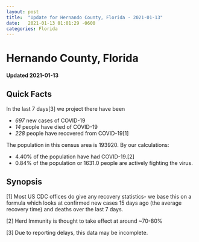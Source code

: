```yaml
---
layout: post
title:  "Update for Hernando County, Florida - 2021-01-13"
date:   2021-01-13 01:01:29 -0600
categories: Florida
---
```


# Hernando County, Florida
#### Updated 2021-01-13

## Quick Facts

In the last 7 days[3] we project there have been
- *697* new cases of COVID-19
- *14* people have died of COVID-19
- *228* people have recovered from COVID-19[1]

The population in this census area is 193920. By our calculations:
- 4.40% of the population have had COVID-19.[2]
- 0.84% of the population or 1631.0 people are actively fighting the virus.

## Synopsis




[1] Most US CDC offices do give any recovery statistics- we base this on a formula which looks at confirmed new cases
15 days ago (the average recovery time) and deaths over the last 7 days.

[2] Herd Immunity is thought to take effect at around ~70-80%

[3] Due to reporting delays, this data may be incomplete.
 
    